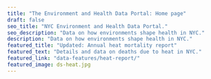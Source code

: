 ```yaml
---
title: "The Environment and Health Data Portal: Home page"
draft: false
seo_title: "NYC Environment and Health Data Portal."
seo_description: "Data on how environments shape health in NYC."
description: "Data on how environments shape health in NYC."
featured_title: "Updated: Annual heat mortality report"
featured_text: "Details and data on deaths due to heat in NYC."
featured_link: "data-features/heat-report/"
featured_image: ds-heat.jpg
---
```

